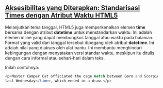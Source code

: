 ## [Aksesibilitas yang Diterapkan: Standarisasi Times dengan Atribut Waktu HTML5](https://learn.freecodecamp.org/responsive-web-design/applied-accessibility/standardize-times-with-the-html5-datetime-attribute)

Melanjutkan tema tanggal, HTML5 juga memperkenalkan elemen **time** bersama dengan atribut **datetime** untuk menstandarkan waktu. Ini adalah elemen inline yang dapat membungkus tanggal atau waktu pada halaman. Format yang valid dari tanggal tersebut dipegang oleh atribut **datetime**. Ini adalah nilai yang diakses oleh alat bantu. Ini membantu menghindari kebingungan dengan menyatakan versi standar waktu, meskipun itu ditulis dengan cara informal atau sehari-hari dalam teks.

Inilah contohnya:

```php
<p>Master Camper Cat officiated the cage match between Goro and Scorpion <time datetime="2013-02-13">
last Wednesday</time>, which ended in a draw.</p>
```



